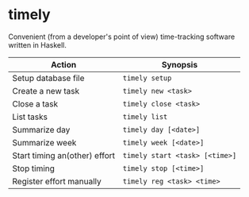 # timely

Convenient (from a developer's point of view) time-tracking software written in Haskell.

| Action                            | Synopsis                         |
| --------------------------------- | -------------------------------- |
| Setup database file               | `timely setup`                   |
| Create a new task                 | `timely new <task>`              |
| Close a task                      | `timely close <task>`            |
| List tasks                        | `timely list`                    |
| Summarize day                     | `timely day [<date>]`            |
| Summarize week                    | `timely week [<date>]`           |
| Start timing an(other) effort     | `timely start <task> [<time>]`   |
| Stop timing                       | `timely stop [<time>]`           |
| Register effort manually          | `timely reg <task> <time>`       |

